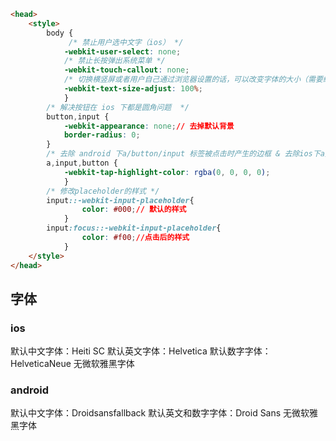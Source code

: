 ```html
<head>
    <style>
        body {
             /* 禁止用户选中文字（ios） */
            -webkit-user-select: none;
            /* 禁止长按弹出系统菜单 */
            -webkit-touch-callout: none; 
            /* 切换横竖屏或者用户自己通过浏览器设置的话，可以改变字体的大小（需要给body下的所有元素  */
            -webkit-text-size-adjust: 100%;
            }
        /* 解决按钮在 ios 下都是圆角问题  */
        button,input {
            -webkit-appearance: none;// 去掉默认背景
            border-radius: 0;
        }
        /* 去除 android 下a/button/input 标签被点击时产生的边框 & 去除ios下a变迁被点击时产生的半透明灰色背景 */
        a,input,button {
            -webkit-tap-highlight-color: rgba(0, 0, 0, 0);
            }
        /* 修改placeholder的样式 */
        input::-webkit-input-placeholder{
                color: #000;// 默认的样式
            }
        input:focus::-webkit-input-placeholder{
                color: #f00;//点击后的样式
            }
    </style>
</head>
```
## 字体
### ios
默认中文字体：Heiti SC
默认英文字体：Helvetica
默认数字字体：HelveticaNeue
无微软雅黑字体
### android
默认中文字体：Droidsansfallback
默认英文和数字字体：Droid Sans
无微软雅黑字体